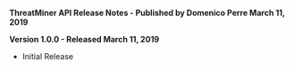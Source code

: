 **ThreatMiner API Release Notes - Published by Domenico Perre March 11, 2019**


**Version 1.0.0 - Released March 11, 2019**

* Initial Release
